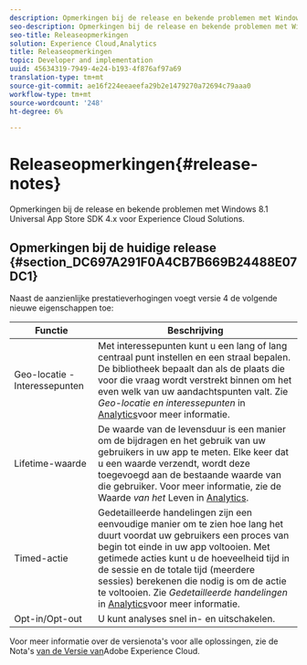```yaml
---
description: Opmerkingen bij de release en bekende problemen met Windows 8.1 Universal App Store SDK 4.x voor Experience Cloud Solutions.
seo-description: Opmerkingen bij de release en bekende problemen met Windows 8.1 Universal App Store SDK 4.x voor Experience Cloud Solutions.
seo-title: Releaseopmerkingen
solution: Experience Cloud,Analytics
title: Releaseopmerkingen
topic: Developer and implementation
uuid: 45634319-7949-4e24-b193-4f876af97a69
translation-type: tm+mt
source-git-commit: ae16f224eeaeefa29b2e1479270a72694c79aaa0
workflow-type: tm+mt
source-wordcount: '248'
ht-degree: 6%

---
```



# Releaseopmerkingen{#release-notes}

Opmerkingen bij de release en bekende problemen met Windows 8.1 Universal App Store SDK 4.x voor Experience Cloud Solutions.

## Opmerkingen bij de huidige release {#section_DC697A291F0A4CB7B669B24488E07DC1}

Naast de aanzienlijke prestatieverhogingen voegt versie 4 de volgende nieuwe eigenschappen toe:

| Functie | Beschrijving |
|--- |--- |
| Geo-locatie - Interessepunten | Met interessepunten kunt u een lang of lang centraal punt instellen en een straal bepalen. De bibliotheek bepaalt dan als de plaats die voor die vraag wordt verstrekt binnen om het even welk van uw aandachtspunten valt. Zie *Geo-locatie en interessepunten* in [Analytics](/help/windows-appstore/analytics/analytics.md)voor meer informatie. |
| Lifetime-waarde | De waarde van de levensduur is een manier om de bijdragen en het gebruik van uw gebruikers in uw app te meten. Elke keer dat u een waarde verzendt, wordt deze toegevoegd aan de bestaande waarde van die gebruiker.  Voor meer informatie, zie de Waarde *van het* Leven in [Analytics](/help/windows-appstore/analytics/analytics.md). |
| Timed-actie | Gedetailleerde handelingen zijn een eenvoudige manier om te zien hoe lang het duurt voordat uw gebruikers een proces van begin tot einde in uw app voltooien. Met getimede acties kunt u de hoeveelheid tijd in de sessie en de totale tijd (meerdere sessies) berekenen die nodig is om de actie te voltooien. Zie *Gedetailleerde handelingen* in [Analytics](/help/windows-appstore/analytics/analytics.md)voor meer informatie. |
| Opt-in/Opt-out | U kunt analyses snel in- en uitschakelen. |


Voor meer informatie over de versienota&#39;s voor alle oplossingen, zie de Nota&#39;s [van de Versie van](https://docs.adobe.com/content/help/nl-NL/release-notes/experience-cloud/current.html)Adobe Experience Cloud.
